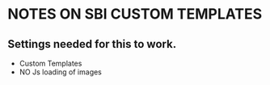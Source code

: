 # NOTES ON SBI CUSTOM TEMPLATES

## Settings needed for this to work.

- Custom Templates
- NO Js loading of images
